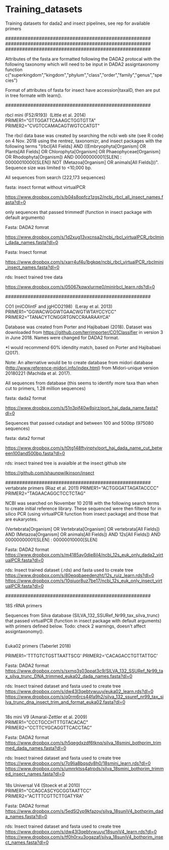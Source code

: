# Training_datasets
Training datasets for dada2 and insect pipelines, see rep for available primers

####################################################
####################################################
####################################################

Attributes of the fasta are formatted following the DADA2 protocal with 
the following taxonomy which will need to be input in DADA2 assigntaxonomy function
c("superkingdom","kingdom","phylum","class","order","family","genus","species")

Format of attributes of fasta for insect have accession|taxaID, then are put in tree formate with learn().

####################################################

rbcl mini (F52/R193)  (Little et al. 2014)
PRIMER1="GTTGGATTCAAAGCTGGTGTTA"
PRIMER2="CVGTCCAMACAGTWGTCCATGT"

The rbcl data base was created by searching the ncbi web site (see R code) on 4 Nov. 2018 using the 
rentrez, taxonomizr, and insect packages with the following terms "(rbcl[All Fields] AND ((Embryophyta[Organism] OR Plants[All Fields] OR Chlorophyta[Organism] OR Phaeophyceae[Organism] OR Rhodophyta[Organism]) AND 00000000001[SLEN] : 00000010000[SLEN]) NOT (Metazoa[Organism] OR animals[All Fields]))".  
Sequence size was limited to <10,000 bp. 

All sequences from search (222,173 sequences)

fasta: insect format without virtualPCR

https://www.dropbox.com/s/b04s8opfcz1zgs2/ncbi_rbcl_all_insect_names.fasta?dl=0


only sequences that passed trimmedf (function in insect package with default arguments)

Fasta: DADA2 fomrat

https://www.dropbox.com/s/1d2xug13vxcnsa2/ncbi_rbcl_virtualPCR_rbclmini_dada_names.fasta?dl=0

Fasta: Insect format

https://www.dropbox.com/s/xarr4uf4u1bgkqe/ncbi_rbcl_virtualPCR_rbclmini_insect_names.fasta?dl=0

rds: Insect trained tree data

https://www.dropbox.com/s/05067kqwxlurme0/minirbcl_learn.rds?dl=0


####################################################

CO1 (mlCOIintF and jgHCO2198)  (Leray et al. 2013)
PRIMER1="GGWACWGGWTGAACWGTWTAYCCYCC"
PRIMER2="TANACYTCNGGRTGNCCRAARAAYCA"

Database was created from Porter and Hajibabaei (2018). Dataset was downloaded from https://github.com/terrimporter/CO1Classifier in version 3 in June 2018. Names were changed for DADA2 format. 

*I would recommend 60% idendity match, based on Porter and Hajibabaei (2017).

Note: An alternative would be to create database from midori database (http://www.reference-midori.info/index.html) from Midori-unique version 20180221 (Machida et al. 2017). 


All sequences from database (this seems to identify more taxa than when cut to primers, 1.28 million sequences)

fasta: dada2 format

https://www.dropbox.com/s/51n3pjf40w8sjrz/port_haj_dada_name.fasta?dl=0

Sequences that passed cutadapt and between 100 and 500bp (975080 sequences)

fasta: data2 format

https://www.dropbox.com/s/t0tg148ftyjnpty/port_haj_dada_name_cut_between100and500bp.fasta?dl=0

rds: insect trained tree is avaialble at the insect github site

https://github.com/shaunpwilkinson/insect

####################################################
 vertabrate primers  (Riaz et al. 2011)
PRIMER1="ACTGGGATTAGATACCCC"
PRIMER2="TAGAACAGGCTCCTCTAG"

NCBI was searched on November 10 2018 with the following search terms to create initial reference library. These sequenced were then filtered for in silico PCR (using virtualPCR function from insect package) and those that are eukaryotes.

(Vertebrata[Organism] OR Vertebrata[Organism] OR vertebrata[All Fields]) AND (Metazoa[Organism] OR animals[All Fields]) AND 12s[All Fields]) AND 00000000001[SLEN] : 00000010000[SLEN]

Fasta: DADA2 format
https://www.dropbox.com/s/m4185ay0dje8il4/ncbi_12s_euk_only_dada2_virtualPCR.fasta?dl=0

rds: Insect trained dataset (.rds) and fasta used to create tree
https://www.dropbox.com/s/80eqqbaeedenzht/12s_ruiz_learn.rds?dl=0
https://www.dropbox.com/s/10qiuor8uz7be17/ncbi_12s_euk_only_insect_virtualPCR.fasta?dl=0

####################################################

18S rRNA primers

Sequences from Silva database (SILVA_132_SSURef_Nr99_tax_silva_trunc) that passed virtualPCR (function in insect package with default arguments) with primers defined below.
Todo: check 2 warnings, doesn't affect assigntaxonomy().

##
Euka02 primers (Taberlet 2018)

PRIMER1='TTTGTCTGSTTAATTSCG'
PRIMER2='CACAGACCTGTTATTGC' 

Fasta: DADA2 format
https://www.dropbox.com/s/sxmq3s03ppat3c9/SILVA_132_SSURef_Nr99_tax_silva_trunc_DNA_trimmed_euka02_dada_names.fasta?dl=0

rds: Insect trained dataset and fasta used to create tree
https://www.dropbox.com/s/dw43l3qebtvwuuy/euka02_learn.rds?dl=0
https://www.dropbox.com/s/q0rm6rcs44fa9h2/silva_132_ssuref_nr99_tax_silva_trunc_dna_insect_trim_and_format_euka02.fasta?dl=0

##
  18s mini  V9    (Amaral-Zettler et al. 2009)
PRIMER1="CCCTGCCHTTTGTACACAC"
PRIMER2="CCTTCYGCAGGTTCACCTAC"

Fasta: DADA2 format
https://www.dropbox.com/s/h5qegdxzdf6tknq/silva_18smini_bothprim_trimmed_dada_names.fasta?dl=0

rds: Insect trained dataset and fasta used to create tree
https://www.dropbox.com/s/7o9lia8bqsdy8h0/18smini_learn.rds?dl=0
https://www.dropbox.com/s/umnrktss4atrpds/silva_18smini_bothprim_trimmed_insect_names.fasta?dl=0

####
   18s Universal  V4  (Stoeck et al 2010)
PRIMER1="CCAGCASCYGCGGTAATTCC"
PRIMER2="ACTTTCGTTCTTGATYRA"

Fasta: DADA2 format
https://www.dropbox.com/s/5ed5l2yp9kfazoy/silva_18suniV4_bothprim_dada_names.fasta?dl=0

rds: Insect trained dataset and fasta used to create tree
https://www.dropbox.com/s/dw43l3qebtvwuuy/18suniV4_learn.rds?dl=0
https://www.dropbox.com/s/tf0h0rxu3ogazaf/silva_18suniV4_bothprim_insect_names.fasta?dl=0

